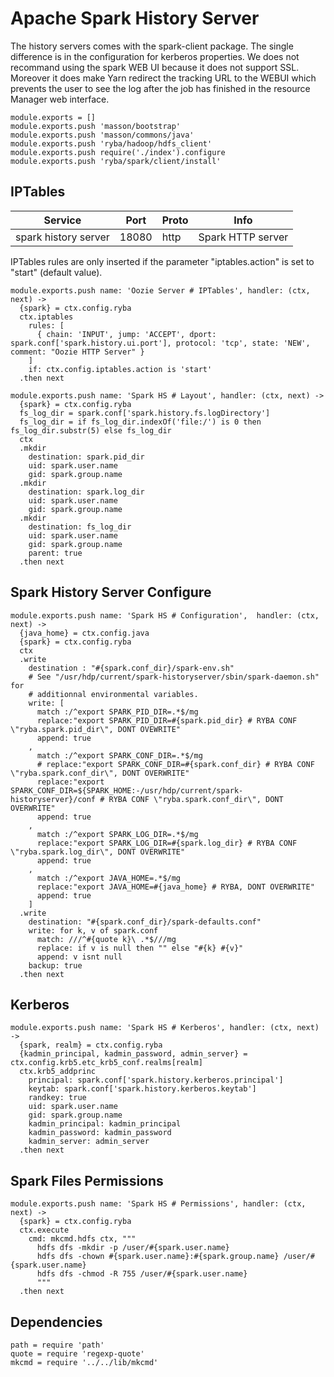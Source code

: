 # Apache Spark History Server

The history servers comes with the spark-client package. The single difference is in the configuration
for  kerberos properties.
We does not recommand using the spark WEB UI because it does not support SSL. Moreover it does make Yarn
redirect the tracking URL to the WEBUI which prevents the user to see the log after the job has finished
in the resource Manager web interface.



    module.exports = []
    module.exports.push 'masson/bootstrap'
    module.exports.push 'masson/commons/java'
    module.exports.push 'ryba/hadoop/hdfs_client'
    module.exports.push require('./index').configure
    module.exports.push 'ryba/spark/client/install'

## IPTables

| Service              | Port  | Proto | Info              |
|----------------------|-------|-------|-------------------|
| spark history server | 18080 | http  | Spark HTTP server |

IPTables rules are only inserted if the parameter "iptables.action" is set to
"start" (default value).

    module.exports.push name: 'Oozie Server # IPTables', handler: (ctx, next) ->
      {spark} = ctx.config.ryba
      ctx.iptables
        rules: [
          { chain: 'INPUT', jump: 'ACCEPT', dport: spark.conf['spark.history.ui.port'], protocol: 'tcp', state: 'NEW', comment: "Oozie HTTP Server" }
        ]
        if: ctx.config.iptables.action is 'start'
      .then next

    module.exports.push name: 'Spark HS # Layout', handler: (ctx, next) ->
      {spark} = ctx.config.ryba
      fs_log_dir = spark.conf['spark.history.fs.logDirectory']
      fs_log_dir = if fs_log_dir.indexOf('file:/') is 0 then fs_log_dir.substr(5) else fs_log_dir
      ctx
      .mkdir
        destination: spark.pid_dir
        uid: spark.user.name
        gid: spark.group.name
      .mkdir
        destination: spark.log_dir
        uid: spark.user.name
        gid: spark.group.name
      .mkdir
        destination: fs_log_dir
        uid: spark.user.name
        gid: spark.group.name
        parent: true
      .then next

## Spark History Server Configure

    module.exports.push name: 'Spark HS # Configuration',  handler: (ctx, next) ->
      {java_home} = ctx.config.java
      {spark} = ctx.config.ryba
      ctx
      .write
        destination : "#{spark.conf_dir}/spark-env.sh"
        # See "/usr/hdp/current/spark-historyserver/sbin/spark-daemon.sh" for
        # additionnal environmental variables.
        write: [
          match :/^export SPARK_PID_DIR=.*$/mg
          replace:"export SPARK_PID_DIR=#{spark.pid_dir} # RYBA CONF \"ryba.spark.pid_dir\", DONT OVEWRITE"
          append: true
        ,
          match :/^export SPARK_CONF_DIR=.*$/mg
          # replace:"export SPARK_CONF_DIR=#{spark.conf_dir} # RYBA CONF \"ryba.spark.conf_dir\", DONT OVERWRITE"
          replace:"export SPARK_CONF_DIR=${SPARK_HOME:-/usr/hdp/current/spark-historyserver}/conf # RYBA CONF \"ryba.spark.conf_dir\", DONT OVERWRITE"
          append: true
        ,
          match :/^export SPARK_LOG_DIR=.*$/mg
          replace:"export SPARK_LOG_DIR=#{spark.log_dir} # RYBA CONF \"ryba.spark.log_dir\", DONT OVERWRITE"
          append: true
        ,
          match :/^export JAVA_HOME=.*$/mg
          replace:"export JAVA_HOME=#{java_home} # RYBA, DONT OVERWRITE"
          append: true
        ]
      .write
        destination: "#{spark.conf_dir}/spark-defaults.conf"
        write: for k, v of spark.conf
          match: ///^#{quote k}\ .*$///mg
          replace: if v is null then "" else "#{k} #{v}"
          append: v isnt null
        backup: true
      .then next

## Kerberos

    module.exports.push name: 'Spark HS # Kerberos', handler: (ctx, next) ->
      {spark, realm} = ctx.config.ryba
      {kadmin_principal, kadmin_password, admin_server} = ctx.config.krb5.etc_krb5_conf.realms[realm]
      ctx.krb5_addprinc
        principal: spark.conf['spark.history.kerberos.principal']
        keytab: spark.conf['spark.history.kerberos.keytab']
        randkey: true
        uid: spark.user.name
        gid: spark.group.name
        kadmin_principal: kadmin_principal
        kadmin_password: kadmin_password
        kadmin_server: admin_server
      .then next

## Spark Files Permissions

    module.exports.push name: 'Spark HS # Permissions', handler: (ctx, next) ->
      {spark} = ctx.config.ryba
      ctx.execute
        cmd: mkcmd.hdfs ctx, """
          hdfs dfs -mkdir -p /user/#{spark.user.name}
          hdfs dfs -chown #{spark.user.name}:#{spark.group.name} /user/#{spark.user.name}
          hdfs dfs -chmod -R 755 /user/#{spark.user.name}
          """
      .then next

## Dependencies

    path = require 'path'
    quote = require 'regexp-quote'
    mkcmd = require '../../lib/mkcmd'
